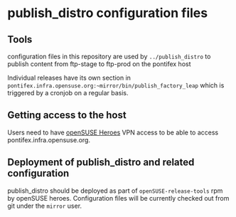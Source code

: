 # publish_distro configuration files

## Tools

configuration files in this repository are used by `../publish_distro`
to publish content from ftp-stage to ftp-prod on the pontifex host

Individual releases have its own section in
`pontifex.infra.opensuse.org:~mirror/bin/publish_factory_leap` which
is triggered by a cronjob on a regular basis.


## Getting access to the host

Users need to have [openSUSE Heroes](https://en.opensuse.org/openSUSE:Heroes) VPN access to be able to access pontifex.infra.opensuse.org.

## Deployment of publish_distro and related configuration

publish_distro should be deployed as part of `openSUSE-release-tools` rpm by openSUSE heroes.
Configuration files will be currently checked out from git under the `mirror` user.
